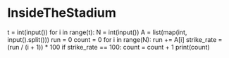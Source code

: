 # InsideTheStadium
t = int(input())
for i in range(t):
    N = int(input())
    A = list(map(int, input().split()))
    run = 0
    count = 0
    for i in range(N):
        run += A[i]
        strike_rate = (run / (i + 1)) * 100
        if strike_rate == 100:
            count = count + 1
    print(count)
